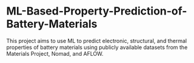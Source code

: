 # ML-Based-Property-Prediction-of-Battery-Materials
This project aims to use ML to predict electronic, structural, and thermal properties of battery materials using publicly available datasets from the Materials Project, Nomad, and AFLOW.
